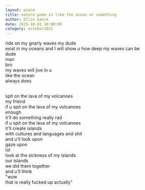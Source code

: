 ```yaml
---
layout: piece
title: nature poem in like the ocean or something
author: Ollie Ganim
date: 2015-10-01 10:00:00
category: october2015
--- 
```

ride on my gnarly waves my dude</br>
exist in my oceans and I will show u how deep my waves can be</br>
dude</br>
man</br>
bro</br>
my waves will jive in u</br>
like the ocean</br>
always does</br></br>

spit on the lava of my volcanoes</br>
my friend</br>
if u spit on the lava of my volcanoes</br>
enough</br>
it'll do something really rad</br>
if u spit on the lava of my volcanoes</br>
it'll create islands</br>
with cultures and languages and shit</br>
and u'll look upon</br>
gaze upon</br>
lol</br>
look at the sickness of my islands</br>
our islands</br>
we did them together</br>
and u'll think</br>
"wow</br>
that is really fucked up actually"